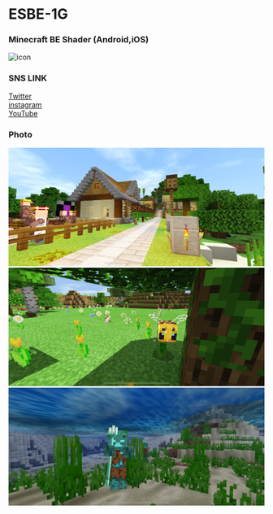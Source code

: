 # ESBE-1G
### Minecraft BE Shader (Android,iOS)
![icon](https://github.com/NARI0978/ESBE-1G/blob/master/ESBE-1Gv17.0/pack_icon.png)
### SNS LINK
[Twitter](https://twitter.com/channel_nari)<br>
[instagram](https://www.instagram.com/channel_nari)<br>
[YouTube](https://www.youtube.com/channel/UCr0-2qXUZqqx2xKezrgwdbw?view_as=subscriber)
### Photo
![ph1](https://github.com/NARI0978/nari0978.github.io/blob/master/photo/1g/sl1.jpg)
![ph2](https://github.com/NARI0978/nari0978.github.io/blob/master/photo/1g/sl5.jpg)
![ph2](https://github.com/NARI0978/nari0978.github.io/blob/master/photo/1g/sl4.jpg)

